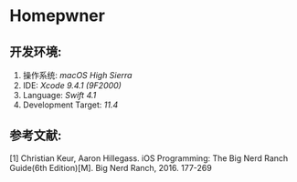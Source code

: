 # Homepwner

## 开发环境:

1. 操作系统: *macOS High Sierra*
2. IDE: *Xcode 9.4.1 (9F2000)*
3. Language: *Swift 4.1*
4. Development Target: *11.4*

## 参考文献:

[1] Christian Keur, Aaron Hillegass. iOS Programming: The Big Nerd Ranch Guide(6th Edition)[M]. Big Nerd Ranch, 2016. 177-269